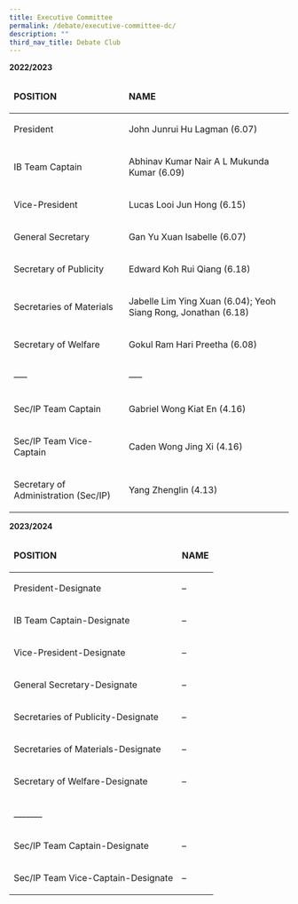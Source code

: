 ```yaml
---
title: Executive Committee
permalink: /debate/executive-committee-dc/
description: ""
third_nav_title: Debate Club
---
```

<p><strong>2022/2023</strong></p>
<table>
<thead>
<tr>
<td>
<p><strong>POSITION</strong></p>
</td>
<td>
<p><strong>NAME</strong></p>
</td>
</tr>
</thead>
<tbody>
<tr>
<td>
<p>President</p>
</td>
<td>
<p>John Junrui Hu Lagman (6.07)</p>
</td>
</tr>
<tr>
<td>
<p>IB Team Captain</p>
</td>
<td>
<p>Abhinav Kumar Nair A L Mukunda Kumar (6.09)</p>
</td>
</tr>
<tr>
<td>
<p>Vice-President</p>
</td>
<td>
<p>Lucas Looi Jun Hong (6.15)</p>
</td>
</tr>
<tr>
<td>
<p>General Secretary</p>
</td>
<td>
<p>Gan Yu Xuan Isabelle (6.07)</p>
</td>
</tr>
<tr>
<td>
<p>Secretary of Publicity</p>
</td>
<td>
<p>Edward Koh Rui Qiang (6.18)</p>
</td>
</tr>
<tr>
<td>
<p>Secretaries of Materials</p>
</td>
<td>
<p>Jabelle Lim Ying Xuan (6.04); Yeoh Siang Rong, Jonathan (6.18)</p>
</td>
</tr>
<tr>
<td>
<p>Secretary of Welfare</p>
</td>
<td>
<p>Gokul Ram Hari Preetha (6.08)</p>
</td>
</tr>
<tr>
<td>
<p>—–</p>
</td>
<td>
<p>—–</p>
</td>
</tr>
<tr>
<td>
<p>Sec/IP Team Captain</p>
</td>
<td>
<p>Gabriel Wong Kiat En (4.16)</p>
</td>
</tr>
<tr>
<td>
<p>Sec/IP Team Vice-Captain</p>
</td>
<td>
<p>Caden Wong Jing Xi (4.16)</p>
</td>
</tr>
<tr>
<td>
<p>Secretary of Administration (Sec/IP)</p>
</td>
<td>
<p>Yang Zhenglin (4.13)</p>
</td>
</tr>
</tbody>
</table>
<p><strong>2023/2024</strong></p>
<table>
<thead>
<tr>
<td>
<p><strong>POSITION</strong></p>
</td>
<td>
<p><strong>NAME</strong></p>
</td>
</tr>
</thead>
<tbody>
<tr>
<td>
<p>President-Designate</p>
</td>
<td>
<p>–</p>
</td>
</tr>
<tr>
<td>
<p>IB Team Captain-Designate</p>
</td>
<td>
<p>–</p>
</td>
</tr>
<tr>
<td>
<p>Vice-President-Designate</p>
</td>
<td>
<p>–</p>
</td>
</tr>
<tr>
<td>
<p>General Secretary-Designate</p>
</td>
<td>
<p>–</p>
</td>
</tr>
<tr>
<td>
<p>Secretaries of Publicity-Designate</p>
</td>
<td>
<p>–</p>
</td>
</tr>
<tr>
<td>
<p>Secretaries of Materials-Designate</p>
</td>
<td>
<p>–</p>
</td>
</tr>
<tr>
<td>
<p>Secretary of Welfare-Designate</p>
</td>
<td>
<p>–</p>
</td>
</tr>
<tr>
<td>
<p>_______</p>
</td>
<td>&nbsp;</td>
</tr>
<tr>
<td>
<p>Sec/IP Team Captain-Designate</p>
</td>
<td>
<p>–</p>
</td>
</tr>
<tr>
<td>
<p>Sec/IP Team Vice-Captain-Designate</p>
</td>
<td>
<p>–</p>
</td>
</tr>
</tbody>
</table>
<p>&nbsp;</p>
